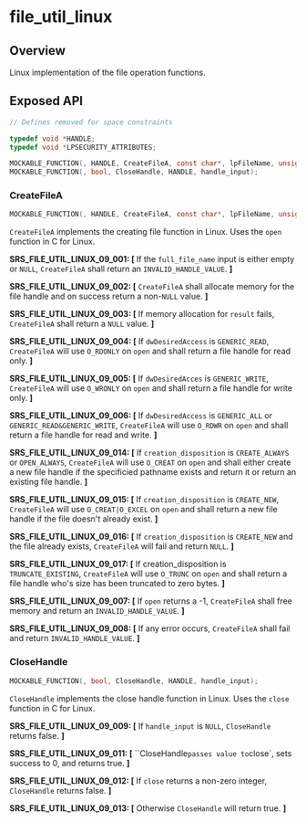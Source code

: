 # file_util_linux

## Overview

Linux implementation of the file operation functions.

## Exposed API 

```c
// Defines removed for space constraints

typedef void *HANDLE;
typedef void *LPSECURITY_ATTRIBUTES;

MOCKABLE_FUNCTION(, HANDLE, CreateFileA, const char*, lpFileName, unsigned long, dwDesiredAccess, unsigned long, dwShareMode, LPSECURITY_ATTRIBUTES, lpSecurityAttributes, unsigned long, dwCreationDisposition, unsigned long, dwFlagsAndAttributes, HANDLE, hTemplateFile);
MOCKABLE_FUNCTION(, bool, CloseHandle, HANDLE, handle_input);
```

### CreateFileA

```c
MOCKABLE_FUNCTION(, HANDLE, CreateFileA, const char*, lpFileName, unsigned long, dwDesiredAccess, unsigned long, dwShareMode, LPSECURITY_ATTRIBUTES, lpSecurityAttributes, unsigned long, dwCreationDisposition, unsigned long, dwFlagsAndAttributes, HANDLE, hTemplateFile);
```

`CreateFileA` implements the creating file function in Linux. Uses the `open` function in C for Linux.

**SRS_FILE_UTIL_LINUX_09_001: [** If the `full_file_name` input is either empty or `NULL`, `CreateFileA` shall return an `INVALID_HANDLE_VALUE`. **]**

**SRS_FILE_UTIL_LINUX_09_002: [** `CreateFileA` shall allocate memory for the file handle and on success return a non-`NULL` value.  **]**

**SRS_FILE_UTIL_LINUX_09_003: [** If memory allocation for `result` fails, `CreateFileA` shall return a `NULL` value. **]**

**SRS_FILE_UTIL_LINUX_09_004: [** If `dwDesiredAccess` is `GENERIC_READ`, `CreateFileA` will use `O_RDONLY` on `open` and shall return a file handle for read only.  **]**

**SRS_FILE_UTIL_LINUX_09_005: [** If `dwDesiredAcces` is `GENERIC_WRITE`, `CreateFileA` will use `O_WRONLY` on `open` and shall return a file handle for write only.  **]**

**SRS_FILE_UTIL_LINUX_09_006: [** If `dwDesiredAccess` is `GENERIC_ALL` or `GENERIC_READ&GENERIC_WRITE`, `CreateFileA` will use `O_RDWR` on `open` and shall return a file handle for read and write.  **]**

**SRS_FILE_UTIL_LINUX_09_014: [** If `creation_disposition` is `CREATE_ALWAYS` or `OPEN_ALWAYS`, `CreateFileA` will use `O_CREAT` on `open` and shall either create a new file handle if the specificied pathname exists and return it or return an existing file handle.  **]**

**SRS_FILE_UTIL_LINUX_09_015: [** If `creation_disposition` is `CREATE_NEW`, `CreateFileA` will use `O_CREAT|O_EXCEL` on `open` and shall return a new file handle if the file doesn't already exist.  **]**

**SRS_FILE_UTIL_LINUX_09_016: [** If `creation_disposition` is `CREATE_NEW` and the file already exists, `CreateFileA` will fail and return `NULL`.  **]**

**SRS_FILE_UTIL_LINUX_09_017: [** If creation_disposition is `TRUNCATE_EXISTING`, `CreateFileA` will use `O_TRUNC` on `open` and shall return a file handle who's size has been truncated to zero bytes.  **]**

**SRS_FILE_UTIL_LINUX_09_007: [** If `open` returns a -1, `CreateFileA` shall free memory and return an `INVALID_HANDLE_VALUE`.  **]**

**SRS_FILE_UTIL_LINUX_09_008: [** If any error occurs, `CreateFileA` shall fail and return `INVALID_HANDLE_VALUE`.  **]**


### CloseHandle

```c
MOCKABLE_FUNCTION(, bool, CloseHandle, HANDLE, handle_input);
```

`CloseHandle` implements the close handle function in Linux. Uses the `close` function in C for Linux.

**SRS_FILE_UTIL_LINUX_09_009: [** If `handle_input` is `NULL`, `CloseHandle` returns false.  **]**

**SRS_FILE_UTIL_LINUX_09_011: [** ``CloseHandle` passes value to `close`, sets success to 0, and returns true.  **]**

**SRS_FILE_UTIL_LINUX_09_012: [** If `close` returns a non-zero integer, `CloseHandle` returns false.  **]**

**SRS_FILE_UTIL_LINUX_09_013: [** Otherwise `CloseHandle` will return true.  **]**



